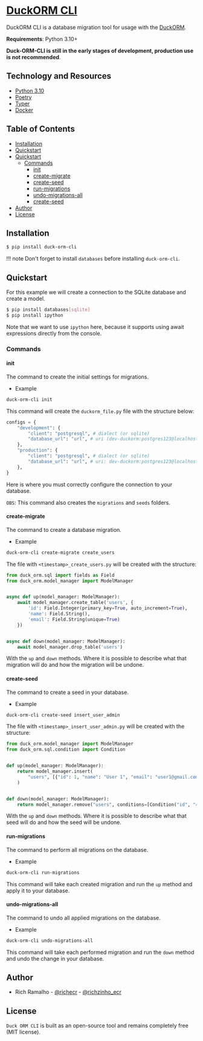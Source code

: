 # [DuckORM CLI](https://pypi.org/project/duck-orm-cli/)

DuckORM CLI is a database migration tool for usage with the [DuckORM](https://github.com/richecr/duck-orm).

**Requirements**: Python 3.10+

**Duck-ORM-CLI is still in the early stages of development, production use is not recommended**.

## Technology and Resources

- [Python 3.10](https://www.python.org/downloads/release/python-3107/)
- [Poetry](https://python-poetry.org/)
- [Typer](https://typer.tiangolo.com/)
- [Docker](https://www.docker.com/)

## Table of Contents

- [Installation](#installation)
- [Quickstart](#quickstart)
- [Quickstart](#quickstart)
    - [Commands](#commands)
        - [init](#init)
        - [create-migrate](#create-migrate)
        - [create-seed](#create-seed)
        - [run-migrations](#run-migrations)
        - [undo-migrations-all](#undo-migrations-all)
        - [create-seed](#create-seed)
- [Author](#author)
- [License](#license)

## Installation

```bash
$ pip install duck-orm-cli
```

!!! note
    Don't forget to install `databases` before installing `duck-orm-cli`. 

## Quickstart

For this example we will create a connection to the SQLite database and create a model.

```bash
$ pip install databases[sqlite]
$ pip install ipython
```

Note that we want to use `ipython` here, because it supports using await expressions directly from the console.

### Commands

#### init

The command to create the initial settings for migrations.

- Example

```sh
duck-orm-cli init
```

This command will create the `duckorm_file.py` file with the structure below:

```python
configs = {
    "development": {
        "client": "postgresql", # dialect (or sqlite)
        "database_url": "url", # uri (dev-duckorm:postgres123@localhost:5432/dev-duckorm)
    },
    "production": {
        "client": "postgresql", # dialect (or sqlite)
        "database_url": "url", # uri: dev-duckorm:postgres123@localhost:5432/dev-duckorm
    },
}
```

Here is where you must correctly configure the connection to your database.

`OBS`: This command also creates the `migrations` and `seeds` folders.


#### create-migrate <name>

The command to create a database migration.

- Example

```sh
duck-orm-cli create-migrate create_users
```

The file with `<timestamp>_create_users.py` will be created with the structure:

```python
from duck_orm.sql import fields as Field
from duck_orm.model_manager import ModelManager


async def up(model_manager: ModelManager):
    await model_manager.create_table('users', {
        'id': Field.Integer(primary_key=True, auto_increment=True),
        'name': Field.String(),
        'email': Field.String(unique=True)
    })


async def down(model_manager: ModelManager):
    await model_manager.drop_table('users')
```

With the `up` and `down` methods. Where it is possible to describe what that migration will do and how the migration will be undone.


#### create-seed <name>

The command to create a seed in your database.

- Example

```sh
duck-orm-cli create-seed insert_user_admin
```

The file with `<timestamp>_insert_user_admin.py` will be created with the structure:

```python
from duck_orm.model_manager import ModelManager
from duck_orm.sql.condition import Condition


def up(model_manager: ModelManager):
    return model_manager.insert(
        "users", [{"id": 1, "name": "User 1", "email": "user1@gmail.com"}]
    )


def down(model_manager: ModelManager):
    return model_manager.remove("users", conditions=[Condition("id", "=", 1)])
```

With the `up` and `down` methods. Where it is possible to describe what that seed will do and how the seed will be undone.


#### run-migrations

The command to perform all migrations on the database.

- Example

```sh
duck-orm-cli run-migrations
```

This command will take each created migration and run the `up` method and apply it to your database.

#### undo-migrations-all

The command to undo all applied migrations on the database.

- Example

```sh
duck-orm-cli undo-migrations-all
```

This command will take each performed migration and run the `down` method and undo the change in your database.


## Author

- Rich Ramalho - [@richecr](https://github.com/richecr) - [@richzinho_ecr](https://twitter.com/richzinho_ecr)

## License

`Duck ORM CLI` is built as an open-source tool and remains completely free (MIT license).
